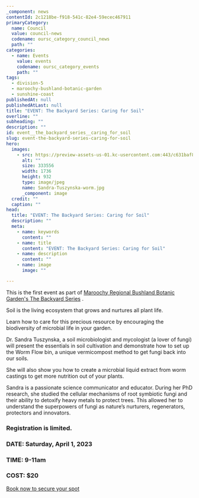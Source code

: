 ```yaml
---
_component: news
contentId: 2c1218be-f918-541c-82e4-59ecec467911
primaryCategory:
  name: Council
  value: council-news
  codename: oursc_category_council_news
  path: ""
categories:
  - name: Events
    value: events
    codename: oursc_category_events
    path: ""
tags:
  - division-5
  - maroochy-bushland-botanic-garden
  - sunshine-coast
publishedAt: null
publishedAtLast: null
title: "EVENT: The Backyard Series: Caring for Soil"
overline: ""
subheading: ""
description: ""
id: event__the_backyard_series__caring_for_soil
slug: event-the-backyard-series-caring-for-soil
hero:
  images:
    - src: https://preview-assets-us-01.kc-usercontent.com:443/c631baf8-1b46-001f-580c-d0001b68b4a8/9007c9ce-8760-456e-9983-17526a3d938f/Sandra-Tuszynska-worm.jpg
      alt: ""
      size: 333556
      width: 1736
      height: 932
      type: image/jpeg
      name: Sandra-Tuszynska-worm.jpg
      _component: image
  credit: ""
  caption: ""
head:
  title: "EVENT: The Backyard Series: Caring for Soil"
  description: ""
  meta:
    - name: keywords
      content: ""
    - name: title
      content: "EVENT: The Backyard Series: Caring for Soil"
    - name: description
      content: ""
    - name: image
      image: ""

---
```

This is the first event as part of [Maroochy Regional Bushland Botanic Garden's The Backyard Series](https://oursc.com.au/community/events/learn-how-to-create-a-beautiful-native-garden)
.

Soil is the living ecosystem that grows and nurtures all plant life.

Learn how to care for this precious resource by encouraging the biodiversity of microbial life in your garden.

Dr. Sandra Tuszynska, a soil microbiologist and mycologist (a lover of fungi) will present the essentials in soil cultivation and demonstrate how to set up the Worm Flow bin, a unique vermicompost method to get fungi back into our soils.

She will also show you how to create a microbial liquid extract from worm castings to get more nutrition out of your plants.

Sandra is a passionate science communicator and educator. During her PhD research, she studied the cellular mechanisms of root symbiotic fungi and their ability to detoxify heavy metals to protect trees. This allowed her to understand the superpowers of fungi as nature’s nurturers, regenerators, protectors and innovators.

### Registration is limited.

### DATE: Saturday, April 1, 2023

### TIME: 9-11am

### COST: $20

[Book now to secure your spot](https://www.eventbrite.com.au/e/the-backyard-series-caring-for-soil-tickets-579725393257)
